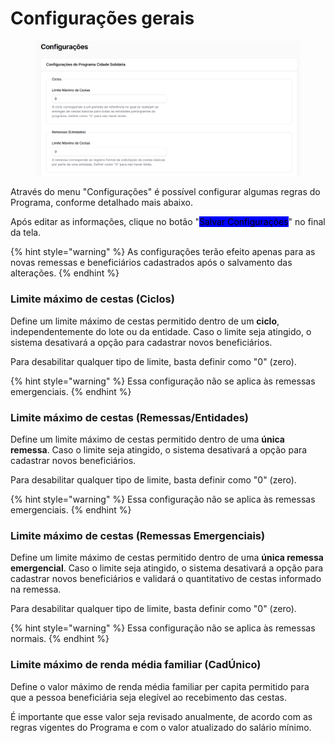 # Configurações gerais

<figure><img src="../../.gitbook/assets/image (3) (1).png" alt=""><figcaption></figcaption></figure>

Através do menu "Configurações" é possível configurar algumas regras do Programa, conforme detalhado mais abaixo.

Após editar as informações, clique no botão "<mark style="background-color:blue;">Salvar Configurações</mark>" no final da tela.

{% hint style="warning" %}
As configurações terão efeito apenas para as novas remessas e beneficiários cadastrados após o salvamento das alterações.
{% endhint %}

### Limite máximo de cestas (Ciclos)

Define um limite máximo de cestas permitido dentro de um **ciclo**, independentemente do lote ou da entidade. Caso o limite seja atingido, o sistema desativará a opção para cadastrar novos beneficiários.

Para desabilitar qualquer tipo de limite, basta definir como "0" (zero).

{% hint style="warning" %}
Essa configuração não se aplica às remessas emergenciais.
{% endhint %}

### Limite máximo de cestas (Remessas/Entidades)

Define um limite máximo de cestas permitido dentro de uma **única remessa**. Caso o limite seja atingido, o sistema desativará a opção para cadastrar novos beneficiários.

Para desabilitar qualquer tipo de limite, basta definir como "0" (zero).

{% hint style="warning" %}
Essa configuração não se aplica às remessas emergenciais.
{% endhint %}

### Limite máximo de cestas (Remessas Emergenciais)

Define um limite máximo de cestas permitido dentro de uma **única remessa emergencial**. Caso o limite seja atingido, o sistema desativará a opção para cadastrar novos beneficiários e validará o quantitativo de cestas informado na remessa.

Para desabilitar qualquer tipo de limite, basta definir como "0" (zero).

{% hint style="warning" %}
Essa configuração não se aplica às remessas normais.
{% endhint %}

### Limite máximo de renda média familiar (CadÚnico)

Define o valor máximo de renda média familiar per capita permitido para que a pessoa beneficiária seja elegível ao recebimento das cestas.

É importante que esse valor seja revisado anualmente, de acordo com as regras vigentes do Programa e com o valor atualizado do salário mínimo.
